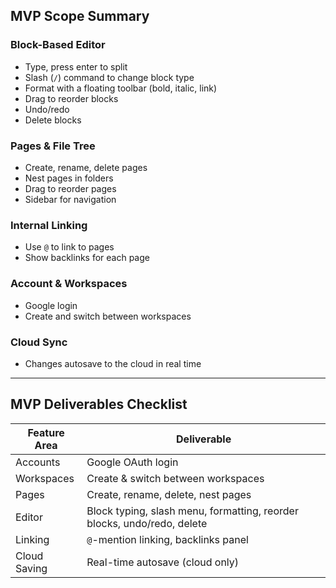 ## MVP Scope Summary

### Block-Based Editor

- Type, press enter to split
- Slash (`/`) command to change block type
- Format with a floating toolbar (bold, italic, link)
- Drag to reorder blocks
- Undo/redo
- Delete blocks

### Pages & File Tree

- Create, rename, delete pages
- Nest pages in folders
- Drag to reorder pages
- Sidebar for navigation

### Internal Linking

- Use `@` to link to pages
- Show backlinks for each page

### Account & Workspaces

- Google login
- Create and switch between workspaces

### Cloud Sync

- Changes autosave to the cloud in real time

---

## MVP Deliverables Checklist

| Feature Area | Deliverable |
| --- | --- |
| Accounts | Google OAuth login |
| Workspaces | Create & switch between workspaces |
| Pages | Create, rename, delete, nest pages |
| Editor | Block typing, slash menu, formatting, reorder blocks, undo/redo, delete |
| Linking | `@`-mention linking, backlinks panel |
| Cloud Saving | Real-time autosave (cloud only) |
